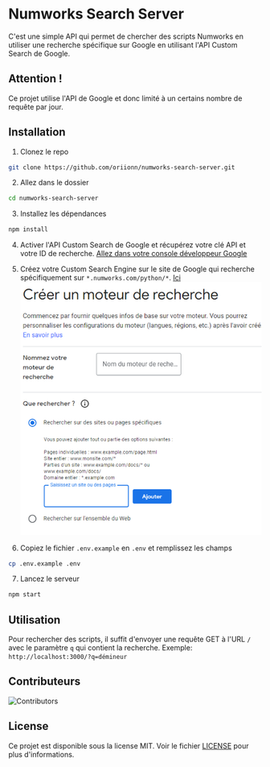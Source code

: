 # Numworks Search Server
C'est une simple API qui permet de chercher des scripts Numworks en utiliser une recherche spécifique sur Google en utilisant l'API Custom Search de Google.

## Attention !
Ce projet utilise l'API de Google et donc limité à un certains nombre de requête par jour.

## Installation
1. Clonez le repo
```bash
git clone https://github.com/oriionn/numworks-search-server.git
```

2. Allez dans le dossier
```bash
cd numworks-search-server
```

3. Installez les dépendances
```bash
npm install
```

4. Activer l'API Custom Search de Google et récupérez votre clé API et votre ID de recherche.
[Allez dans votre console développeur Google](https://console.cloud.google.com/apis/api/customsearch.googleapis.com)

5. Créez votre Custom Search Engine sur le site de Google qui recherche spécifiquement sur `*.numworks.com/python/*`.
[Ici](https://programmablesearchengine.google.com/controlpanel/create)
![create_cse.png](docs/create_cse.png)

6. Copiez le fichier `.env.example` en `.env` et remplissez les champs
```bash
cp .env.example .env
```

7. Lancez le serveur
```bash
npm start
```

## Utilisation
Pour rechercher des scripts, il suffit d'envoyer une requête GET à l'URL `/` avec le paramètre `q` qui contient la recherche.
Exemple: `http://localhost:3000/?q=démineur`

## Contributeurs
![Contributors](https://contrib.rocks/image?repo=oriionn/numworks-search-server)

## License
Ce projet est disponible sous la license MIT. Voir le fichier [LICENSE](LICENSE) pour plus d'informations.